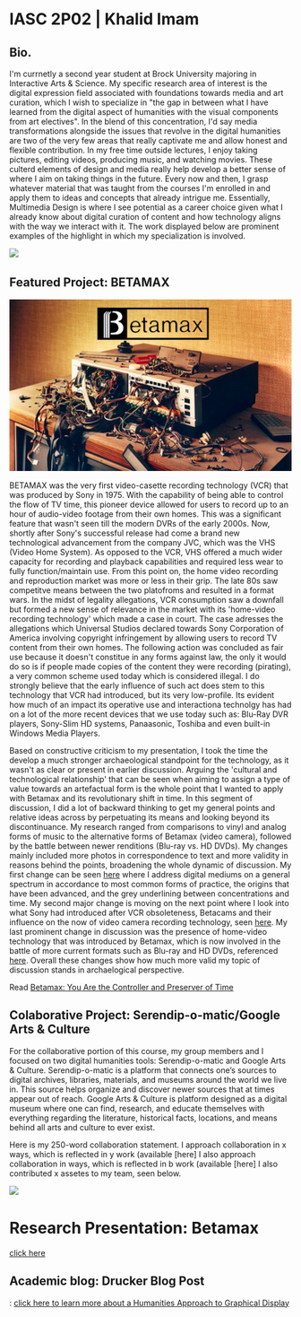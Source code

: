# IASC 2P02 | Khalid Imam

## Bio.

I'm currnetly a second year student at Brock University majoring in Interactive Arts & Science.
My specific research area of interest is the digital expression field associated with foundations towards media and art curation, which I wish to specialize in "the gap in between what I have learned from the digital aspect of humanities with the visual components from art electives". In the blend of this concentration, I'd say media transformations alongside the issues that revolve in the digital humanities are two of the very few areas that really captivate me and allow honest and flexible contribution. In my free time outside lectures, I enjoy taking pictures, editing videos, producing music, and watching movies. These culterd elements of design and media really help develop a better sense of where I aim on taking things in the future. Every now and then, I grasp whatever material that was taught from the courses I'm enrolled in and apply them to ideas and concepts that already intrigue me. Essentially, Multimedia Design is where I see potential as a career choice given what I already know about digital curation of content and how technology aligns with the way we interact with it. The work displayed below are prominent examples of the highlight in which my specialization is involved. 


![](Images/space.png)

## Featured Project: BETAMAX

![](Images/BETA2.png)

BETAMAX was the very first video-casette recording technology (VCR) that was produced by Sony in 1975. 
With the capability of being able to control the flow of TV time, this pioneer device allowed for users to record up to an hour of audio-video footage from their own homes. This was a significant feature that wasn't seen till the modern DVRs of the early 2000s. Now, shortly after Sony's successful release had come a brand new technological advancement from the company JVC, which was the VHS (Video Home System). As opposed to the VCR, VHS offered a much wider capacity for recording and playback capabilities and required less wear to fully function/maintain use. From this point on, the home video recording and reproduction market was more or less in their grip.
The late 80s saw competitve means between the two platofroms and resulted in a format wars. In the midst of legality allegations, VCR consumption saw a downfall but formed a new sense of relevance in the market with its 'home-video recording technology' which made a case in court. The case adresses the allegations which Universal Studios declared towards Sony Corporation of America involving copyright infringement by allowing users to record TV content from their own homes. The following action was concluded as fair use because it doesn't constitue in any forms against law, the only it would do so is if people made copies of the content they were recording (pirating), a very common scheme used today which is considered illegal. I do strongly believe that the early influence of such act does stem to this technology that VCR had introduced, but its very low-profile. Its evident how much of an impact its operative use and interactiona technolgy has had on a lot of the more recent devices that we use today such as: Blu-Ray DVR players, Sony-Slim HD systems, Panaasonic, Toshiba and even built-in Windows Media Players. 

Based on constructive criticism to my presentation, I took the time the develop a much stronger archaeological standpoint for the technology, as it wasn't as clear or present in earlier discussion. Arguing the 'cultural and technological relationship' that can be seen when aiming to assign a type of value towards an artefactual form is the whole point that I wanted to apply with Betamax and its revolutionary shift in time. In this segment of discussion, I did a lot of backward thinking to get my general points and relative ideas across by perpetuating its means and looking beyond its discontinuance. My research ranged from comparisons to vinyl and analog forms of music to the alternative forms of Betamax (video camera), followed by the battle between newer renditions (Blu-ray vs. HD DVDs). My changes mainly included more photos in correspondence to text and more validity in reasons behind the points, broadening the whole dynamic of discussion. My first change can be seen [here](https://github.com/ki13iz/IASC_2P02/commit/73f6f542458313dd5497a7a748d5552125e98deb#diff-cb92ad7351df6b9274b9ab5b97227cf3R118)
where I address digital mediums on a general spectrum in accordance to most common forms of practice, the origins that have been advanced, and the grey underlining between concentrations and time. My second major change is moving on the next point where I look into what Sony had introduced after VCR obsoleteness, Betacams and their influence on the now of video camera recording technology, seen [here](https://github.com/ki13iz/IASC_2P02/commit/73f6f542458313dd5497a7a748d5552125e98deb#diff-cb92ad7351df6b9274b9ab5b97227cf3R127). My last prominent change in discussion was the presence of home-video technology that was introduced by Betamax, which is now involved in the battle of more current formats such as Blu-ray and HD DVDs, referenced [here](https://github.com/ki13iz/IASC_2P02/commit/73f6f542458313dd5497a7a748d5552125e98deb#diff-cb92ad7351df6b9274b9ab5b97227cf3R136). Overall these changes show how much more valid my topic of discussion stands in archaelogical perspective.

Read [Betamax: You Are the Controller and Preserver of Time ](https://ki13iz.github.io/IASC_2P02/Reveal/index.html)

## Colaborative Project: Serendip-o-matic/Google Arts & Culture

For the collaborative portion of this course, my group members and I focused on two digital humanities tools: Serendip-o-matic and Google Arts & Culture. Serendip-o-matic is a platform that connects one’s sources to digital archives, libraries, materials, and museums around the world we live in. This source helps organize and discover newer sources that at times appear out of reach. Google Arts & Culture is platform designed as a digital museum where one can find, research, and educate themselves with everything regarding the literature, historical facts, locations, and means behind all arts and culture to ever exist. 

Here is my 250-word collaboration statement. I approach collaboration in x ways, which is reflected in y work (available [here]
I also approach collaboration in ways, which is reflected in b work (available [here]
I also contributed x assetes to my team, seen below.

![](images/collaboration.jpg)

# Research Presentation: Betamax

[click here](https://ki13iz.github.io/IASC_2P02/Reveal/index.html)


## Academic blog: Drucker Blog Post

: [click here to learn more about a Humanities Approach to Graphical Display](publishblogpost.md) 
